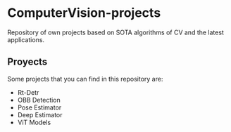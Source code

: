 # ComputerVision-projects
Repository of own projects based on SOTA algorithms of CV and the latest applications.

## Proyects
Some projects that you can find in this repository are:
- Rt-Detr
- OBB Detection
- Pose Estimator
- Deep Estimator
- ViT Models

